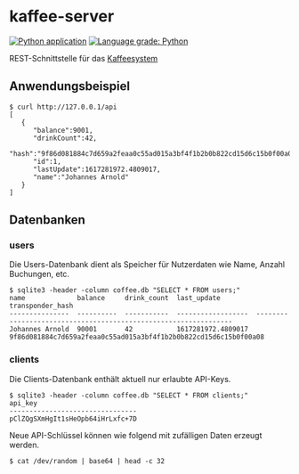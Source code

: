 # kaffee-server

[![Python application](https://github.com/j0hax/kaffee-server/actions/workflows/python-app.yml/badge.svg)](https://github.com/j0hax/kaffee-server/actions/workflows/python-app.yml)
[![Language grade: Python](https://img.shields.io/lgtm/grade/python/g/j0hax/kaffee-server.svg?logo=lgtm&logoWidth=18)](https://lgtm.com/projects/g/j0hax/kaffee-server/context:python)

REST-Schnittstelle für das [Kaffeesystem](https://github.com/j0hax/kaffee-ui)

## Anwendungsbeispiel
```console
$ curl http://127.0.0.1/api
[
   {
      "balance":9001,
      "drinkCount":42,
      "hash":"9f86d081884c7d659a2feaa0c55ad015a3bf4f1b2b0b822cd15d6c15b0f00a08",
      "id":1,
      "lastUpdate":1617281972.4809017,
      "name":"Johannes Arnold"
   }
]
```

## Datenbanken
### users
Die Users-Datenbank dient als Speicher für Nutzerdaten wie Name, Anzahl Buchungen, etc.

```console
$ sqlite3 -header -column coffee.db "SELECT * FROM users;"
name             balance     drink_count  last_update         transponder_hash                                                
---------------  ----------  -----------  ------------------  ----------------------------------------------------------------
Johannes Arnold  90001       42           1617281972.4809017  9f86d081884c7d659a2feaa0c55ad015a3bf4f1b2b0b822cd15d6c15b0f00a08
```

### clients
Die Clients-Datenbank enthält aktuell nur erlaubte API-Keys.

```console
$ sqlite3 -header -column coffee.db "SELECT * FROM clients;"
api_key                         
--------------------------------
pClZQgSXmHgIt1sHeOpb64iHrLxfc+7D
```

Neue API-Schlüssel können wie folgend mit zufälligen Daten erzeugt werden. 

```console
$ cat /dev/random | base64 | head -c 32
```
